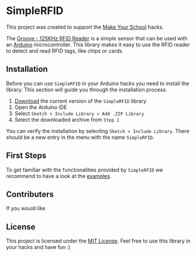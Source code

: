# SimpleRFID
This project was created to support the [Make Your School](https://www.makeyourschool.de) hacks.

The [Groove - 125KHz RFID Reader](http://wiki.seeedstudio.com/Grove-125KHz_RFID_Reader/)
is a simple sensor that can be used with an [Arduino](https://www.arduino.cc)
microcontroller. This library makes it easy to use the RFID reader to detect and
read RFID tags, like chips or cards.

## Installation

Before you can use `SimpleRFID` in your Arduino hacks you need to install the
library. This section will guide you through the installation process.

1. [Download](https://github.com/TheBeautifulOrc/SimpleRFID/archive/master.zip) the current version of the `SimpleRFID` library
2. Open the Arduino IDE
3. Select `Sketch > Include Library > Add .ZIP Library`
4. Select the downloaded archive from `Step 1`

You can verify the installation by selecting `Sketch > Include Library`. There
should be a new entry in the menu with the name `SimpleRFID`.

## First Steps

To get familiar with the functionalities provided by `SimpleRFID` we recommend to
have a look at the [examples](examples/).

## Contributers

If you would like

## License

This project is licensed under the [MIT License](LICENSE). Feel free to use this
library in your hacks and have fun :)
